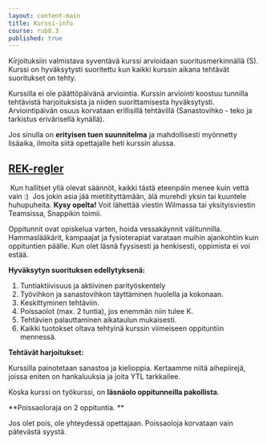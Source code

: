 ```yaml
---
layout: content-main
title: Kurssi-info
course: rub8.3
published: true
---
```

Kirjoituksiin valmistava syventävä kurssi arvioidaan suoritusmerkinnällä (S). Kurssi on hyväksytysti suoritettu kun kaikki kurssin aikana tehtävät suoritukset on tehty.

Kurssilla ei ole päättöpäivänä arviointia. Kurssin arviointi koostuu tunnilla tehtävistä harjoituksista ja niiden suorittamisesta hyväksytysti. Arviointipäivän osuus korvataan erillisillä tehtävillä (Sanastovihko - teko ja tarkistus erivärisellä kynällä).

Jos sinulla on **erityisen tuen suunnitelma** ja mahdollisesti myönnetty lisäaika, ilmoita siitä opettajalle heti kurssin alussa.

## [REK-regler](/media/rub1/REK_regler.pdf)
​
Kun hallitset yllä olevat säännöt, kaikki tästä eteenpäin menee kuin vettä vain :)
​
Jos jokin asia jää mietitityttämään, älä murehdi yksin tai kuuntele huhupuheita. **Kysy opelta!** Voit lähettää viestin Wilmassa tai yksityisviestin Teamsissa, Snappikin toimii.

Oppitunnit ovat opiskelua varten, hoida vessakäynnit välitunnilla. Hammaslääkärit, kampaajat ja fysioterapiat varataan muihin ajankohtiin kuin oppituntien päälle. Kun olet läsnä fyysisesti ja henkisesti, oppimista ei voi estää. 

**Hyväksytyn suorituksen edellytyksenä:**

1. Tuntiaktiivisuus ja aktiivinen parityöskentely
1. Työvihkon ja sanastovihkon täyttäminen huolella ja kokonaan.
2. Keskittyminen tehtäviin.
4. Poissaolot (max. 2 tuntia), jos enemmän niin tulee K. 
5. Tehtävien palauttaminen aikataulun mukaisesti.
6. Kaikki tuotokset oltava tehtyinä kurssin viimeiseen oppituntiin mennessä.

**Tehtävät harjoitukset:**

Kurssilla painotetaan sanastoa ja kielioppia. Kertaamme niitä aihepiirejä, joissa eniten on hankaluuksia ja joita YTL tarkkailee.

Koska kurssi on työkurssi, on **läsnäolo oppitunneilla pakollista**. 

**Poissaoloraja on 2 oppituntia. ** 

Jos olet pois, ole yhteydessä opettajaan. Poissaoloja korvataan vain pätevästä syystä.
